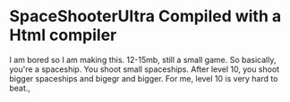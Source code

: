 # SpaceShooterUltra Compiled with a Html compiler
I am bored so I am making this. 12-15mb, still a small game. So basically, you're a spaceship. You shoot small spaceships. After level 10, you shoot bigger spaceships and bigegr and bigger. For me, level 10 is very hard to beat.,
